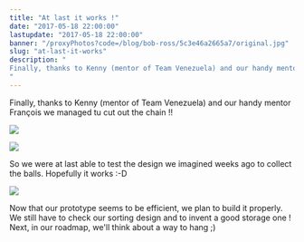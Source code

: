 ```yaml
---
title: "At last it works !"
date: "2017-05-18 22:00:00"
lastupdate: "2017-05-18 22:00:00"
banner: "/proxyPhotos?code=/blog/bob-ross/5c3e46a2665a7/original.jpg"
slug: "at-last-it-works"
description: " 
Finally, thanks to Kenny (mentor of Team Venezuela) and our handy mentor François we managed tu cut out the chain !!
"
---
```

Finally, thanks to Kenny (mentor of Team Venezuela) and our handy mentor François we managed tu cut out the chain !!

![](/proxyPhotos?code=/blog/bob-ross/5c3e46a2665a7/50.jpg)

![](/proxyPhotos?code=/blog/bob-ross/5c3e46a354c46/50.jpg)

So we were at last able to test the design we imagined weeks ago to collect the balls. Hopefully it works :-D

![](/proxyPhotos?code=/blog/bob-ross/5c3e46a3c5ba7/50.jpg)

Now that our prototype seems to be efficient, we plan to build it properly.
We still have to check our sorting design and to invent a good storage one !
Next, in our roadmap, we'll think about a way to hang ;)
    